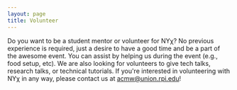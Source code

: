 ```yaml
---
layout: page
title: Volunteer
---
```


Do you want to be a student mentor or volunteer for NY&chi;? No previous experience is required, just a desire to have a good time and be a part of the awesome event. You can assist by helping us during the event (e.g., food setup, etc).  We are also looking for volunteers to give tech talks, research talks, or technical tutorials.
If you're interested in volunteering with NY&chi; in any way, please contact us at <acmw@union.rpi.edu>!
